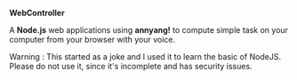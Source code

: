 **WebController**

A **Node.js** web applications using **annyang!** to compute simple task on your computer from your browser with your voice.

Warning : This started as a joke and I used it to learn the basic of NodeJS. Please do not use it, since it's incomplete and has security issues.
